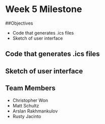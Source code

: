 # Week 5 Milestone
##Objectives
- Code that generates .ics files
- Sketch of user interface

## Code that generates .ics files

## Sketch of user interface

## Team Members
- Christopher Won
- Matt Schultz
- Arslan Rakhmankulov
- Rusty Jacinto
